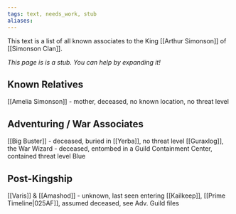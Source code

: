 ```yaml
---
tags: text, needs_work, stub
aliases:
---
```


This text is a list of all known associates to the King [[Arthur Simonson]] of [[Simonson Clan]].

*This page is is a stub. You can help by expanding it!*

## Known Relatives
[[Amelia Simonson]] - mother, deceased, no known location, no threat level

## Adventuring / War Associates
[[Big Buster]] - deceased, buried in [[Yerba]], no threat level
[[Guraxlog]], the War Wizard - deceased, entombed in a Guild Containment Center, contained threat level Blue
## Post-Kingship 
[[Varis]] & [[Amashod]] - unknown, last seen entering [[Kailkeep]], [[Prime Timeline|025AF]], assumed deceased, see Adv. Guild files
